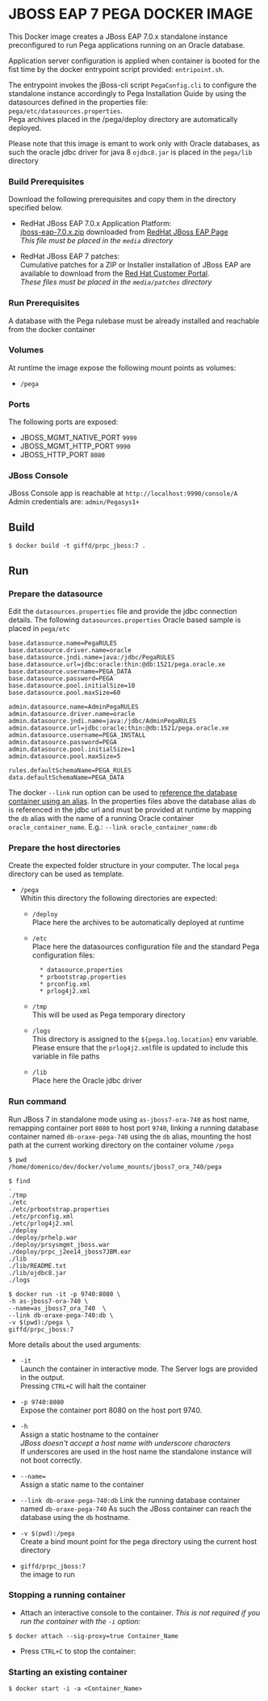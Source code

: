 JBOSS EAP 7 PEGA DOCKER IMAGE
=================================

This Docker image creates a JBoss EAP 7.0.x standalone instance preconfigured to run Pega applications running on an Oracle database.  

Application server configuration is applied when container is booted for the fist time by the docker entrypoint script provided: `entripoint.sh`.  

The entrypoint invokes the jBoss-cli script `PegaConfig.cli` to configure the standalone instance accordingly to Pega Installation Guide by using the datasources defined in the properties file: `pega/etc/datasources.properties`.  
Pega archives placed in the /pega/deploy directory are automatically deployed.  

Please note that this image is emant to work only with Oracle databases, as such the oracle jdbc driver for java 8 `ojdbc8.jar` is placed in the `pega/lib` directory


### Build Prerequisites

Download the following prerequisites and copy them in the directory specified below.

 - RedHat JBoss EAP 7.0.x	Application Platform:   
  [jboss-eap-7.0.x.zip](https://developers.redhat.com/download-manager/file/jboss-eap-7.0.0.zip)
 downloaded from [RedHat JBoss EAP Page](https://developers.redhat.com/products/eap/download/)  
   _This file must be placed in the `media` directory_  

 - RedHat JBoss EAP 7 patches:  
   Cumulative patches for a ZIP or Installer installation of JBoss EAP are available to download from the [Red Hat Customer Portal](https://access.redhat.com/).  
   _These files must be placed in the `media/patches` directory_  


### Run Prerequisites

A database with the Pega rulebase must be already installed and reachable from the docker container

### Volumes
At runtime the image expose the following mount points as volumes:

* `/pega`

### Ports
The following ports are exposed:
 - JBOSS_MGMT_NATIVE_PORT `9999`
 - JBOSS_MGMT_HTTP_PORT `9990`
 - JBOSS_HTTP_PORT `8080`


### JBoss Console
JBoss Console app is reachable at `http://localhost:9990/console/A`  
Admin credentials are: `admin/Pegasys1+`

Build
-----
```
$ docker build -t giffd/prpc_jboss:7 .
```

Run
---
### Prepare the datasource
Edit the `datasources.properties` file and provide the jdbc connection details.
The following `datasources.properties` Oracle based sample is placed in `pega/etc`

```
base.datasource.name=PegaRULES
base.datasource.driver.name=oracle
base.datasource.jndi.name=java:/jdbc/PegaRULES
base.datasource.url=jdbc:oracle:thin:@db:1521/pega.oracle.xe
base.datasource.username=PEGA_DATA
base.datasource.password=PEGA
base.datasource.pool.initialSize=10
base.datasource.pool.maxSize=60

admin.datasource.name=AdminPegaRULES
admin.datasource.driver.name=oracle
admin.datasource.jndi.name=java:/jdbc/AdminPegaRULES
admin.datasource.url=jdbc:oracle:thin:@db:1521/pega.oracle.xe
admin.datasource.username=PEGA_INSTALL
admin.datasource.password=PEGA
admin.datasource.pool.initialSize=1
admin.datasource.pool.maxSize=5

rules.defaultSchemaName=PEGA_RULES
data.defaultSchemaName=PEGA_DATA
```

The docker `--link` run option can be used to [reference the database container using an alias](http://rominirani.com/2015/07/31/docker-tutorial-series-part-8-linking-containers/).
In the properties files above the database alias `db` is referenced in the jdbc url and must be provided at runtime by mapping the `db` alias with the name of a running Oracle container `oracle_container_name`. E.g.:  `--link oracle_container_name:db`


### Prepare the host directories
Create the expected folder structure in your computer.
The local `pega` directory can be used as template.

* `/pega`  
    Whitin this directory the following directories are expected:
    * `/deploy`  
    Place here the archives to be automatically deployed at runtime  
    * `/etc`  
        Place here the datasources configuration file and the standard Pega configuration files:  

            * datasource.properties
            * prbootstrap.properties
            * prconfig.xml
            * prlog4j2.xml  
   * `/tmp`  
        This will be used as Pega temporary directory
   * `/logs`  
       This directory is assigned to the `${pega.log.location}` env variable.
       Please ensure that the `prlog4j2.xml`file is updated to include this variable in file paths  
   * `/lib`  
        Place here the Oracle jdbc driver

### Run command
Run JBoss 7 in standalone mode using `as-jboss7-ora-740` as host name, remapping container port `8080` to host port `9740`, linking a running database container named `db-oraxe-pega-740` using the `db` alias, mounting the host path at the current working directory on the container volume `/pega`

```
$ pwd
/home/domenico/dev/docker/volume_mounts/jboss7_ora_740/pega

$ find
.
./tmp
./etc
./etc/prbootstrap.properties
./etc/prconfig.xml
./etc/prlog4j2.xml
./deploy
./deploy/prhelp.war
./deploy/prsysmgmt_jboss.war
./deploy/prpc_j2ee14_jboss7JBM.ear
./lib
./lib/README.txt
./lib/ojdbc8.jar
./logs

$ docker run -it -p 9740:8080 \
-h as-jboss7-ora-740 \
--name=as_jboss7_ora_740  \
--link db-oraxe-pega-740:db \
-v $(pwd):/pega \
giffd/prpc_jboss:7

```
More details about the used arguments:

* `-it`  
   Launch the container in interactive mode. The Server logs are provided in the output.  
   Pressing `CTRL+C` will halt the container   


* `-p 9740:8080`  
   Expose the container port 8080 on the host port 9740.   

* `-h`  
    Assign a static hostname to the container   
    _JBoss *doesn't* accept a host name with *underscore* characters_  
    If underscores are used in the host name the standalone instance will not boot correctly.

* `--name=`  
    Assign a static name to the container    

*  `--link db-oraxe-pega-740:db`
   Link the running database container named `db-oraxe-pega-740`  As such the JBoss container can reach the database using the `db` hostname.

* `-v $(pwd):/pega`  
    Create a bind mount point for the pega directory using the current host directory   

* `giffd/prpc_jboss:7`  
    the image to run

### Stopping a running container

 - Attach an interactive console to the container.
*This is not required if you run the container with the `-i` option:*

```
$ docker attach --sig-proxy=true Container_Name
```

 - Press  `CTRL+C` to stop the container:

### Starting an existing container
```
$ docker start -i -a <Container_Name>
```
